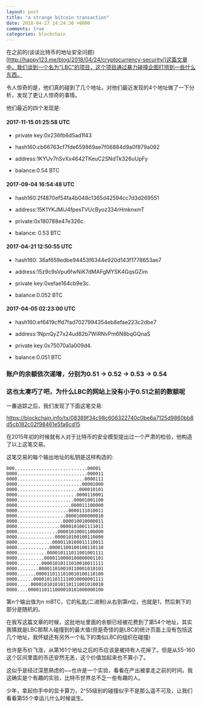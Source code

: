 ```yaml
---
layout: post
title: "a strange bitcoin transaction"
date: 2018-04-27 14:24:30 +0800
comments: true
categories: blockchain
---
```


在之前的(谈谈比特币的地址安全问题)[http://happy123.me/blog/2018/04/24/cryptocurrency-security/]这篇文章中，我们谈到一个名为"LBC"的项目，这个项目通过暴力碰撞企图打捞到一些什么东西。

令人惊奇的是，他们真的碰到了几个地址。对他们最近发现的4个地址做了一下分析，发现了更让人惊奇的事情。

他们最近的四个发现是:

<!-- more -->

#### 2017-11-15 01:25:58 UTC

* private key:0x236fb6d5ad1f43

* hash160:cb66763cf7fde659869ae7f06884d9a0f879a092

* address:1KYUv7nSvXx4642TKeuC2SNdTk326uUpFy

* balance:0.54 BTC

#### 2017-09-04 16:54:48 UTC

* hash160:2f4870ef54fa4b048c1365d42594cc7d3d269551

* address:15K1YKJMiJ4fpesTVUcByoz334rHmknxmT

* private:0x180788e47e326c.

* balance: 0.53 BTC

#### 2017-04-21 12:50:55 UTC

* hash160: 36af659edbe94453f6344e920d143f1778653ae7

* address:15z9c9sVpu6fwNiK7dMAFgMYSK4GqsGZim

* private key:0xefae164cb9e3c.

* balance:0.052 BTC

#### 2017-04-05 02:23:00 UTC

* hash160:ef6419cffd7fad7027994354eb8efae223c2dbe7

* address:1NpnQyZ7x24ud82b7WiRNvPm6N8bqGQnaS

* private key:0x75070a1a009d4.

* balance:0.051 BTC


### 账户的余额依次递增，分别为0.51 -> 0.52 -> 0.53 -> 0.54


### 这也太凑巧了吧，为什么LBC的网站上没有小于0.51之前的数额呢


一番追踪之后，我们发现了下面这笔交易:

https://blockchain.info/tx/08389f34c98c606322740c0be6a7125d9860bb8d5cb182c02f98461e5fa6cd15


在2015年初的时候就有人对于比特币的安全模型提出过一个严肃的检验，他构造了以上这笔交易。

这笔交易的每个输出地址的私钥是这样构造的:

```
000...........................00001
0000..........................000011
0000.........................0000111
0000........................00001000
0000.......................000010101
0000......................0000110001
0000.....................00001001100
0000....................000011100000
0000...................0000111010011
0000..................00001000000010
0000.................000010010000011
0000................0000101001111011
0000...............00001010001100000
0000..............000010100100110000
0000.............0000110100011110011
0000............00001100100100110110
0000...........000010111011001001111
0000..........0000110000100000001101
0000.........00001010111010010011111
0000........000011010010110001010101
0000.......0000110111010010100110100
0000......00001011011110010000001111
0000.....000010101010110111001010010
0000....0000110111000010101000000100
```

第n个输出值为n mBTC，它的私匙(二进制)从右到第n位，也就是1，然后剩下的部分是随机的。

在我写这篇文章的时候，这批地址里面的余额已经被花费到了第54个地址，其实我猜就是LBC那帮人碰撞到的最大值(但是奇怪的是LBC的统计页面上没有包括这几个地址，我怀疑还有另外一个私下的类似LBC的组织在碰撞)

也许是币价飞涨，从第161个地址之后的币应该是被持有人花掉了。但是从55-160这个区间里面的币还安然无恙，这个价值加起来也不算小了。


这似乎是经过深思熟虑的~~也许是一个实验，看看在产出被拿走之前的时间。我这确实是个有趣的实验，比特币世界总不乏一些有趣的人。

少年，拿起你手中的显卡算力，2^55级别的碰撞似乎不是那么遥不可及，让我们看看第55个幸运儿什么时候诞生。




